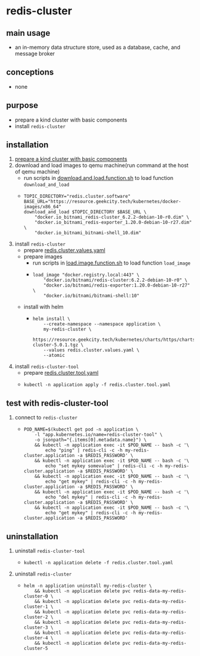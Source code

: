 # redis-cluster

## main usage

* an in-memory data structure store, used as a database, cache, and message broker

## conceptions

* none

## purpose

* prepare a kind cluster with basic components
* install `redis-cluster`

## installation

1. [prepare a kind cluster with basic components](../basic/kind.cluster.md)
2. download and load images to qemu machine(run command at the host of qemu machine)
    * run scripts
      in [download.and.load.function.sh](../resources/create.qemu.machine.for.kind/download.and.load.function.sh.md) to
      load function `download_and_load`
    * ```shell
      TOPIC_DIRECTORY="redis.cluster.software"
      BASE_URL="https://resource.geekcity.tech/kubernetes/docker-images/x86_64"
      download_and_load $TOPIC_DIRECTORY $BASE_URL \
          "docker.io_bitnami_redis-cluster_6.2.2-debian-10-r0.dim" \
          "docker.io_bitnami_redis-exporter_1.20.0-debian-10-r27.dim" \
          "docker.io_bitnami_bitnami-shell_10.dim"
      ```
3. install `redis-cluster`
    * prepare [redis.cluster.values.yaml](resources/redis.cluster/redis.cluster.values.yaml.md)
    * prepare images
        + run scripts in [load.image.function.sh](../resources/load.image.function.sh.md) to load function `load_image`
        + ```shell
          load_image "docker.registry.local:443" \
              "docker.io/bitnami/redis-cluster:6.2.2-debian-10-r0" \
              "docker.io/bitnami/redis-exporter:1.20.0-debian-10-r27" \
              "docker.io/bitnami/bitnami-shell:10"
          ```
    * install with helm
        + ```shell
          helm install \
              --create-namespace --namespace application \
              my-redis-cluster \
              https://resource.geekcity.tech/kubernetes/charts/https/charts.bitnami.com/bitnami/redis-cluster-5.0.1.tgz \
              --values redis.cluster.values.yaml \
              --atomic
          ```
4. install `redis-cluster-tool`
    * prepare [redis.cluster.tool.yaml](resources/redis.cluster/redis.cluster.tool.yaml.md)
    * ```shell
      kubectl -n application apply -f redis.cluster.tool.yaml
      ```

## test with redis-cluster-tool

1. connect to `redis-cluster`
    * ```shell
      POD_NAME=$(kubectl get pod -n application \
          -l "app.kubernetes.io/name=redis-cluster-tool" \
          -o jsonpath="{.items[0].metadata.name}") \
          && kubectl -n application exec -it $POD_NAME -- bash -c '\
              echo "ping" | redis-cli -c -h my-redis-cluster.application -a $REDIS_PASSWORD' \
          && kubectl -n application exec -it $POD_NAME -- bash -c '\
              echo "set mykey somevalue" | redis-cli -c -h my-redis-cluster.application -a $REDIS_PASSWORD' \
          && kubectl -n application exec -it $POD_NAME -- bash -c '\
              echo "get mykey" | redis-cli -c -h my-redis-cluster.application -a $REDIS_PASSWORD' \
          && kubectl -n application exec -it $POD_NAME -- bash -c '\
              echo "del mykey" | redis-cli -c -h my-redis-cluster.application -a $REDIS_PASSWORD' \
          && kubectl -n application exec -it $POD_NAME -- bash -c '\
              echo "get mykey" | redis-cli -c -h my-redis-cluster.application -a $REDIS_PASSWORD'
      ```

## uninstallation

1. uninstall `redis-cluster-tool`
    * ```shell
      kubectl -n application delete -f redis.cluster.tool.yaml
      ```
2. uninstall `redis-cluster`
    * ```shell
      helm -n application uninstall my-redis-cluster \
          && kubectl -n application delete pvc redis-data-my-redis-cluster-0 \
          && kubectl -n application delete pvc redis-data-my-redis-cluster-1 \
          && kubectl -n application delete pvc redis-data-my-redis-cluster-2 \
          && kubectl -n application delete pvc redis-data-my-redis-cluster-3 \
          && kubectl -n application delete pvc redis-data-my-redis-cluster-4 \
          && kubectl -n application delete pvc redis-data-my-redis-cluster-5
      ```
